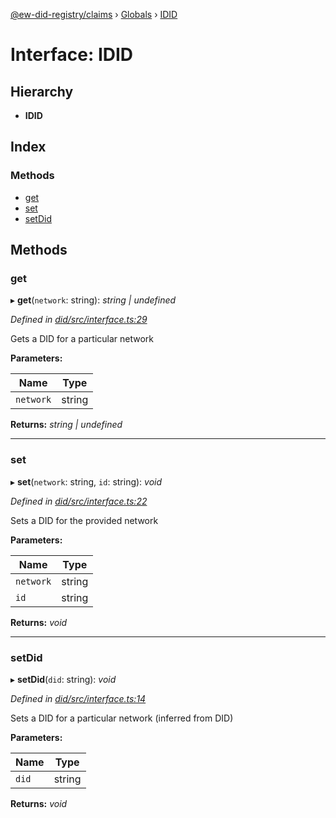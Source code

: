 [@ew-did-registry/claims](../README.md) › [Globals](../globals.md) › [IDID](idid.md)

# Interface: IDID

## Hierarchy

* **IDID**

## Index

### Methods

* [get](idid.md#get)
* [set](idid.md#set)
* [setDid](idid.md#setdid)

## Methods

###  get

▸ **get**(`network`: string): *string | undefined*

*Defined in [did/src/interface.ts:29](https://github.com/energywebfoundation/ew-did-registry/blob/9712f46/packages/did/src/interface.ts#L29)*

Gets a DID for a particular network

**Parameters:**

Name | Type |
------ | ------ |
`network` | string |

**Returns:** *string | undefined*

___

###  set

▸ **set**(`network`: string, `id`: string): *void*

*Defined in [did/src/interface.ts:22](https://github.com/energywebfoundation/ew-did-registry/blob/9712f46/packages/did/src/interface.ts#L22)*

Sets a DID for the provided network

**Parameters:**

Name | Type |
------ | ------ |
`network` | string |
`id` | string |

**Returns:** *void*

___

###  setDid

▸ **setDid**(`did`: string): *void*

*Defined in [did/src/interface.ts:14](https://github.com/energywebfoundation/ew-did-registry/blob/9712f46/packages/did/src/interface.ts#L14)*

Sets a DID for a particular network (inferred from DID)

**Parameters:**

Name | Type |
------ | ------ |
`did` | string |

**Returns:** *void*
